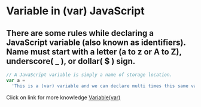 # Variable in (var) JavaScript
##  There are some rules while declaring a JavaScript variable (also known as identifiers). Name must start with a letter (a to z or A to Z), underscore( _ ), or dollar( $ ) sign.
```javascript
// A JavaScript variable is simply a name of storage location.
var a =
  'This is a (var) variable and we can declare multi times this same variable and we can reassign this variable.'
```
Click on link for more knowledge [Variable(var)](../js/5.variable(var).js)